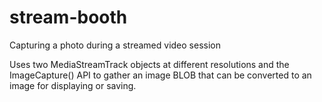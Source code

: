 # stream-booth
Capturing a photo during a streamed video session

Uses two MediaStreamTrack objects at different resolutions and the ImageCapture() API to gather an image BLOB that can be converted to an image for displaying or saving.
